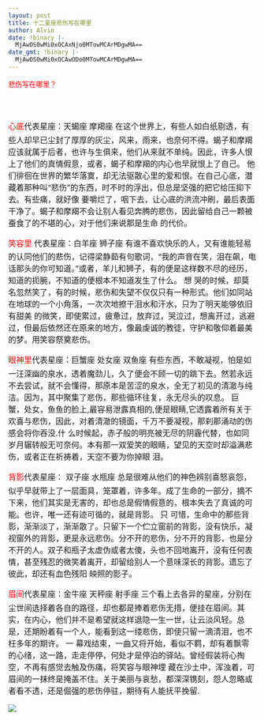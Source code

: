 ```yaml
---
layout: post
title: 十二星座悲伤写在哪里
author: Alvin
date: !binary |-
  MjAwOS0wMi0xOCAxNjo0MTowMCArMDgwMA==
date_gmt: !binary |-
  MjAwOS0wMi0xOCAwODo0MTowMCArMDgwMA==
---
```

<font style="line-height: 1.8em;" color="#ff0000">悲伤写在哪里？</font>
<div id="blogDetailDiv" style="font-size: 16px;"><wbr style="line-height: 1.8em;">
 
<font style="line-height: 1.8em;" color="#ff0000">心底</font><wbr style="line-height: 1.8em;">
代表星座：天蝎座 摩羯座
在这个世界上，有些人如白纸剔透，有些人却早已尘封了厚厚的灰尘，风来，雨来，也奈何不得。蝎子和摩羯应该就属于后者，也许与生俱来，他们从来就不单纯。因此，许多人恨上了他们的真情假意，或者，蝎子和摩羯的内心也早就恨上了自己。 
他 们徘徊在世界的繁华落寞，却无法驱散心里的爱和恨。在自己心底，潜藏着那种叫“悲伤”的东西，时不时的浮出，但总是坚强的把它给压抑下去。有些痛，就好像 要嚼烂了，咽下去，让心底的洪流冲刷，最后表面干净了。蝎子和摩羯不会让别人看见奔腾的悲伤，因此留给自己一颗被蚕食了的不堪的心，对于他们来说那是生命 的代价。
 
<font style="line-height: 1.8em;" color="#ff0000">笑容里
</font><wbr style="line-height: 1.8em;">
代表星座：白羊座 狮子座
有谁不喜欢快乐的人，又有谁能轻易的认同他们的悲伤，记得梁静茹有句歌词，“我的声音在笑，泪在飙，电话那头的你可知道。”或者，羊儿和狮子，有的便是这样数不尽的经历，知道的扼腕，不知道的便根本不知道发生了什么。
想 哭的时候，却莫名忽然笑了，有的时候，悲伤和失望不仅仅只有一种形式。他们如同站在地球的一个小角落，一次次地擦干泪水和汗水，只为了明天能够依旧有甜美 的微笑，即使累过，疲惫过，放弃过，哭泣过，想离开过，逃避过，但最后依然还在原来的地方，像最虔诚的教徒，守护和敬仰着最美的梦。用笑容祭奠悲伤。
 
<font style="line-height: 1.8em;" color="#ff0000">眼神里</font><wbr style="line-height: 1.8em;"> 
代表星座：巨蟹座 处女座 双鱼座 
有些东西，不敢凝视，怕是如一汪深幽的泉水，透着魔劲儿，久了便会不顾一切的跳下去。然若永远不去尝试，就不会懂得，那原本是苦涩的泉水，全无了初见的清澈与纯洁。因为，其中聚集了悲伤，那些循环往复，永无尽头的叹息。 
巨 蟹，处女，鱼鱼的脸上,最容易泄露真相的,便是眼睛,它透露着所有关于欢喜与悲伤，因此，对着清澈的镜面，千万不要凝视，那刹那涌动的伤感会将你吞没.什 么时候起，赤子般的明亮被无尽的阴霾代替，也如同岁月辗转般无可奈何。本有那一双爱笑的眼睛，望见的天空时却溢满悲伤，或者正在祈祷着，天空不要为你掉眼 泪。
 
 
<font style="line-height: 1.8em;" color="#ff0000">背影</font><wbr style="line-height: 1.8em;"> 
代表星座： 双子座 水瓶座 
总是很难从他们的神色辨别喜怒哀怨，似乎早就带上了一层面具，笼罩着，许多年。成了生命的一部分，摘不下来，他们其实是无害的，却也总是假情假意的，根本失去了真诚的可能。也许，唯一还有迹可循的，就是背影。 
只 可惜，生命中的那些背影，渐渐淡了，渐渐散了。只留下一个伫立窗前的背影，没有快乐，凝视窗外的背影，更是永远悲伤。分不开的悲伤，分不开的背影，也是分 不开的人。双子和瓶子太虚伪或者太傻，头也不回地离开，没有任何表情，甚至残忍的微笑着离开，却留给别人一个意味深长的背影。遗忘了彼此，却还有血色残阳 映照的影子。
 
 
<font style="line-height: 1.8em;" color="#ff0000">眉间</font><wbr style="line-height: 1.8em;"> 
代表星座：金牛座 天秤座 射手座 
三个看上去各异的星座，分别在尘世间选择着各自的路径，却也都是捧着悲伤无措，便挂在眉间。其实，在内心，他们并不是希望就这样退隐一生一世，让云淡风轻。总是，还期盼着有一个人，能看到这一缕悲伤，即使只留一滴清泪，也不枉多年的期许。 
一 幕戏结束，一曲又将开始，看似不羁，却有着飘零的心绪，这一路，走走停停，何处才是停泊的驿站。曾经假装将心掏空，不再有感觉去触及伤痛，将笑容与眼神埋 藏在沙土中，浑浊着，可眉间的一抹终是掩盖不住。关于美丽与哀愁，都深深镌刻，怨人忽略或者看不透，还是倔强的悲伤停驻，期待有人能抚平挽留.</div>

<div class="zemanta-pixie"><img class="zemanta-pixie-img" src="http://img.zemanta.com/pixy.gif?x-id=755528cd-4376-4854-963a-4f88ab767e5f" /></div>
